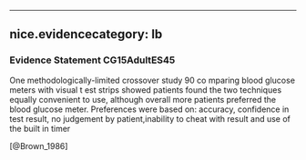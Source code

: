 
---
nice.evidencecategory: Ib
---

### Evidence Statement CG15AdultES45
One methodologically-limited crossover study 90 co mparing blood glucose meters with visual t est strips showed patients found the two techniques equally convenient to use, although overall more patients preferred the blood glucose meter.  Preferences were based on: accuracy, confidence in test result, no judgement by patient,inability to cheat with result and use of the built in timer

[@Brown_1986]

